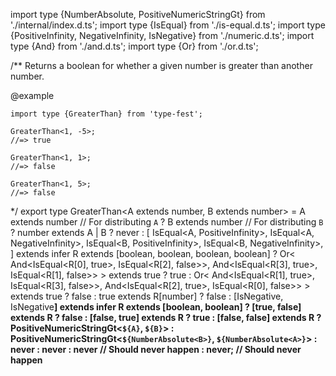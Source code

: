 import type {NumberAbsolute, PositiveNumericStringGt} from './internal/index.d.ts';
import type {IsEqual} from './is-equal.d.ts';
import type {PositiveInfinity, NegativeInfinity, IsNegative} from './numeric.d.ts';
import type {And} from './and.d.ts';
import type {Or} from './or.d.ts';

/\*\*
Returns a boolean for whether a given number is greater than another number.

@example

    import type {GreaterThan} from 'type-fest';

    GreaterThan<1, -5>;
    //=> true

    GreaterThan<1, 1>;
    //=> false

    GreaterThan<1, 5>;
    //=> false

\*/
export type GreaterThan\<A extends number, B extends number\> =
A extends number // For distributing `A`
? B extends number // For distributing `B`
? number extends A \| B
? never
: \[
IsEqual\<A, PositiveInfinity\>, IsEqual\<A, NegativeInfinity\>,
IsEqual\<B, PositiveInfinity\>, IsEqual\<B, NegativeInfinity\>,
\] extends infer R extends \[boolean, boolean, boolean, boolean\]
? Or\<
And\<IsEqual\<R\[0\], true\>, IsEqual\<R\[2\], false\>\>,
And\<IsEqual\<R\[3\], true\>, IsEqual\<R\[1\], false\>\>
\> extends true
? true
: Or\<
And\<IsEqual\<R\[1\], true\>, IsEqual\<R\[3\], false\>\>,
And\<IsEqual\<R\[2\], true\>, IsEqual\<R\[0\], false\>\>
\> extends true
? false
: true extends R\[number\]
? false
: \[IsNegative<A>, IsNegative<B>\] extends infer R extends \[boolean, boolean\]
? \[true, false\] extends R
? false
: \[false, true\] extends R
? true
: \[false, false\] extends R
? PositiveNumericStringGt\<`${A}`, `${B}`\>
: PositiveNumericStringGt\<`${NumberAbsolute<B>}`, `${NumberAbsolute<A>}`\>
: never
: never
: never // Should never happen
: never; // Should never happen
